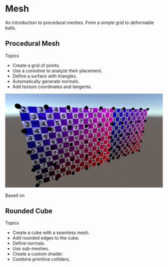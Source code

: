 # Mesh

An introduction to procedural meshes. From a simple grid to deformable balls.

## Procedural Mesh

Topics

* Create a grid of points.
* Use a coroutine to analyze their placement.
* Define a surface with triangles.
* Automatically generate normals.
* Add texture coordinates and tangents.

![A Procedural Grid](Documentation/ProceduralGrid.PNG)

Based on [](https://catlikecoding.com/unity/tutorials/procedural-grid/)

## Rounded Cube

Topics

* Create a cube with a seamless mesh.
* Add rounded edges to the cube.
* Define normals.
* Use sub-meshes.
* Create a custom shader.
* Combine primitive colliders.
